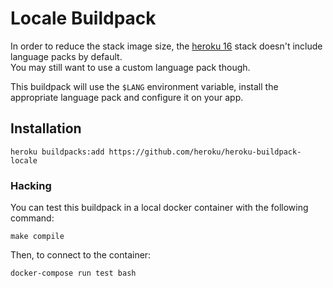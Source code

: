 # Locale Buildpack

In order to reduce the stack image size, the [heroku 16](https://devcenter.heroku.com/articles/heroku-16-stack) stack doesn't include language packs by default.  
You may still want to use a custom language pack though.

This buildpack will use the `$LANG` environment variable, install the appropriate language pack and configure it on your app.

## Installation

```
heroku buildpacks:add https://github.com/heroku/heroku-buildpack-locale
```

### Hacking

You can test this buildpack in a local docker container with the following command:

```
make compile
```

Then, to connect to the container:

```
docker-compose run test bash
```
